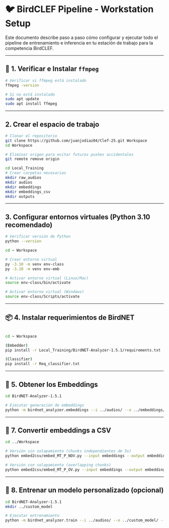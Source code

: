 # 🐦 BirdCLEF Pipeline - Workstation Setup

Este documento describe paso a paso cómo configurar y ejecutar todo el pipeline de entrenamiento e inferencia en tu estación de trabajo para la competencia BirdCLEF.

---

## 🔧 1. Verificar e Instalar `ffmpeg`

```bash
# Verificar si ffmpeg está instalado
ffmpeg -version

# Si no está instalado
sudo apt update
sudo apt install ffmpeg
```

---

## 2. Crear el espacio de trabajo

```bash
# Clonar el repositorio
git clone https://github.com/juanjodiaz04/Clef-25.git Workspace
cd Workspace

# Eliminar origen para evitar futuros pushes accidentales
git remote remove origin

cd Local_Training
# Crear carpetas necesarias
mkdir raw_audios
mkdir audios
mkdir embeddings
mkdir embeddings_csv
mkdir outputs
```

---

## 3. Configurar entornos virtuales (Python 3.10 recomendado)

```bash
# Verificar versión de Python
python --version

cd ~ Workspace

# Crear entorno virtual
py -3.10 -m venv env-class
py -3.10 -m venv env-emb

# Activar entorno virtual (Linux/Mac)
source env-class/bin/activate

# Activar entorno virtual (Windows)
source env-class/Scripts/activate
```

---

## 📦 4. Instalar requerimientos de BirdNET

```bash

cd ~ Workspace

(Embedder)
pip install -r Local_Training/BirdNET-Analyzer-1.5.1/requirements.txt

(Classifier)
pip install -r Req_classifier.txt
```

---

## 🎼 5. Obtener los Embeddings

```bash
cd BirdNET-Analyzer-1.5.1

# Ejecutar generación de embeddings
python -m birdnet_analyzer.embeddings --i ../audios/ --o ../embeddings/ --threads 4
```

---

## 🧮 7. Convertir embeddings a CSV

```bash
cd ../Workspace

# Versión sin solapamiento (chunks independientes de 3s)
python embed2csv/embed_MT_P_NOV.py --input embeddings --output embeddings_csv/sin_overlap.csv

# Versión con solapamiento (overlapping chunks)
python embed2csv/embed_MT_P_OV.py --input embeddings --output embeddings_csv/overlap.csv
```

---

## 🧠 8. Entrenar un modelo personalizado (opcional)

```bash
cd BirdNET-Analyzer-1.5.1
mkdir ../custom_model

# Ejecutar entrenamiento
python -m birdnet_analyzer.train --i ../audios/ --o ../custom_model/ --threads 4
```
